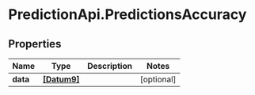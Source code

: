 # PredictionApi.PredictionsAccuracy

## Properties
Name | Type | Description | Notes
------------ | ------------- | ------------- | -------------
**data** | [**[Datum9]**](Datum9.md) |  | [optional] 


